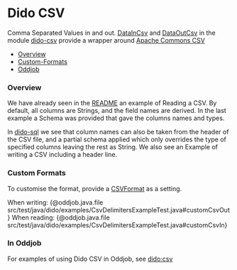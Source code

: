 Dido CSV
========

Comma Separated Values in and out. [DataInCsv](http://rgordon.co.uk/projects/dido/current/api/dido/csv/DataInCsv.html)
and [DataOutCsv](http://rgordon.co.uk/projects/dido/current/api/dido/csv/DataOutCsv.html)
in the module [dido-csv](../dido-csv) provide a wrapper around [Apache Commons CSV](https://commons.apache.org/proper/commons-csv/)

- [Overview](#overview)
- [Custom-Formats](#custom-formats)
- [Oddjob](#in-oddjob)

### Overview
We have already seen in the [README](../README.md) an example of Reading a CSV. By default,
all columns are Strings, and the field names are derived. In the last
example a Schema was provided that gave the columns names and types.

In [dido-sql](DIDO-SQL.md) we see that column names can also be taken from
the header of the CSV file, and a partial schema applied which only
overrides the type of specified columns leaving the rest as String.
We also see an Example of writing a CSV including a header line.

### Custom Formats

To customise the format, provide a [CSVFormat](https://commons.apache.org/proper/commons-csv/apidocs/org/apache/commons/csv/CSVFormat.html)
as a setting.

When writing:
{@oddjob.java.file src/test/java/dido/examples/CsvDelimitersExampleTest.java#customCsvOut}
When reading:
{@oddjob.java.file src/test/java/dido/examples/CsvDelimitersExampleTest.java#customCsvIn}

### In Oddjob

For examples of using Dido CSV in Oddjob, see [dido:csv](reference/dido/csv/CsvDido.md)
